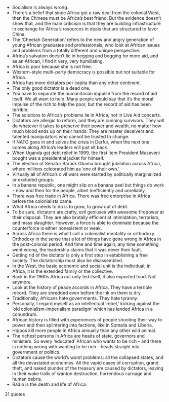  - Socialism is always wrong.
 - There’s a belief that since Africa got a raw deal from the colonial West, then the Chinese must be Africa’s best friend. But the evidence doesn’t show that, and the main criticism is that they are building infrastructure in exchange for Africa’s resources in deals that are structured to favor China.
 - The ‘Cheetah Generation’ refers to the new and angry generation of young African graduates and professionals, who look at African issues and problems from a totally different and unique perspective.
 - Africa’s salvation doesn’t lie in begging and begging for more aid, and as an African, I find it very, very humiliating.
 - Africa is poor because she is not free.
 - Western-style multi-party democracy is possible but not suitable for Africa.
 - Africa has more dictators per capita than any other continent.
 - The only good dictator is a dead one.
 - You have to separate the humanitarian impulse from the record of aid itself. We all want to help. Many people would say that it’s the moral impulse of the rich to help the poor, but the record of aid has been terrible.
 - The solutions to Africa’s problems lie in Africa, not in Live Aid concerts.
 - Dictators are allergic to reform, and they are cunning survivors. They will do whatever it takes to preserve their power and wealth, no matter how much blood ends up on their hands. They are master deceivers and talented manipulators who cannot be trusted to change.
 - If NATO goes in and solves the crisis in Darfur, when the next one comes along Africa’s leaders will just sit back.
 - When Uganda got debt relief in 1999, the first item President Museveni bought was a presidential jacket for himself.
 - The election of Senator Barack Obama brought jubilation across Africa, where millions celebrated him as ‘one of their own.’
 - Virtually all of Africa’s civil wars were started by politically marginalized or excluded groups.
 - In a banana republic, one might slip on a banana peel but things do work – now and then for the people, albeit inefficiently and unreliably.
 - There was free trade in Africa. There was free enterprise in Africa before the colonialists came.
 - What Africa needs to do is to grow, to grow out of debt.
 - To be sure, dictators are crafty, evil geniuses with awesome firepower at their disposal. They are also brutally efficient at intimidation, terrorism, and mass slaughter. However, a force is able to dominate because the counterforce is either nonexistent or weak.
 - Across Africa there is what I call a colonialist mentality or orthodoxy. Orthodoxy in the sense that a lot of things have gone wrong in Africa in the post-colonial period. And time and time again, any time something went wrong, the leadership claims that it was never their fault.
 - Getting rid of the dictator is only a first step in establishing a free society. The dictatorship must also be disassembled.
 - In the West, the basic economic and social unit is the individual; in Africa, it is the extended family or the collective.
 - Back in the 1960s Africa not only fed itself, it also exported food. Not anymore.
 - Look at the history of peace accords in Africa. They have a terrible record. They are shredded even before the ink on them is dry.
 - Traditionally, Africans hate governments. They hate tyranny.
 - Personally, I regard myself as an intellectual ‘rebel,’ kicking against the ‘old colonialism-imperialism paradigm’ which has landed Africa in a conundrum.
 - African history is filled with experiences of people shooting their way to power and then splintering into factions, like in Somalia and Liberia.
 - Hippos kill more people in Africa annually than any other wild animal.
 - The richest persons in Africa are heads of state, governors and ministers. So every ‘educated’ African who wants to be rich – and there is nothing wrong with wanting to be rich – heads straight into government or politics.
 - Dictators cause the world’s worst problems: all the collapsed states, and all the devastated economies. All the vapid cases of corruption, grand theft, and naked plunder of the treasury are caused by dictators, leaving in their wake trails of wanton destruction, horrendous carnage and human debris.
 - Radio is the death and life of Africa.

31 quotes